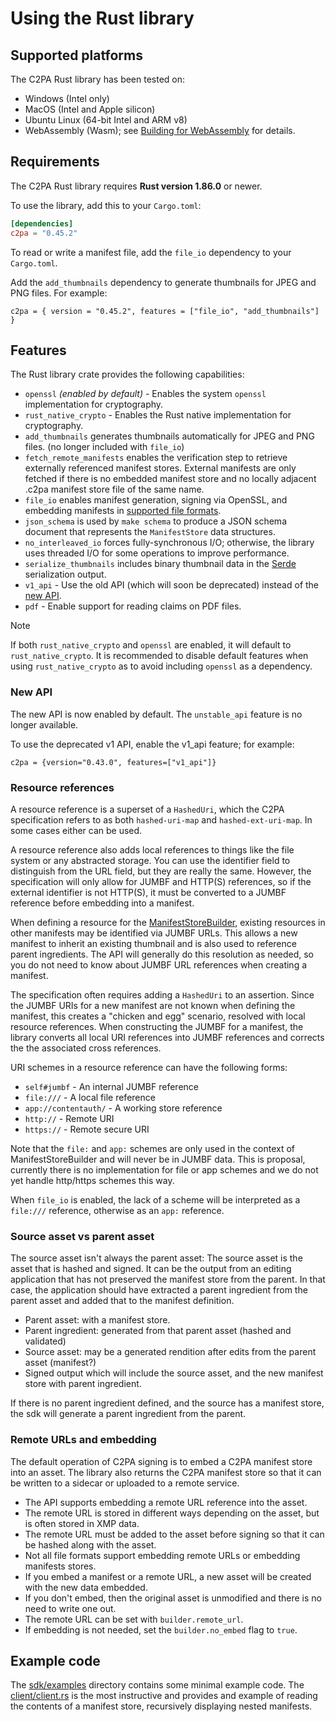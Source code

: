 # Using the Rust library

## Supported platforms

The C2PA Rust library has been tested on:

* Windows (Intel only)
* MacOS (Intel and Apple silicon)
* Ubuntu Linux (64-bit Intel and ARM v8)
* WebAssembly (Wasm); see [Building for WebAssembly](project-contributions.md#building-for-webassembly) for details.

## Requirements

The C2PA Rust library requires **Rust version 1.86.0** or newer.

To use the library, add this to your `Cargo.toml`:

```toml
[dependencies]
c2pa = "0.45.2"
```

To read or write a manifest file, add the `file_io` dependency to your `Cargo.toml`.

<!-- Check whether thumbnail generation has been removed -->

Add the `add_thumbnails` dependency to generate thumbnails for JPEG and PNG files. For example:

```
c2pa = { version = "0.45.2", features = ["file_io", "add_thumbnails"] }
```

## Features

The Rust library crate provides the following capabilities:

* `openssl` *(enabled by default)* - Enables the system `openssl` implementation for cryptography.
* `rust_native_crypto` - Enables the Rust native implementation for cryptography.
* `add_thumbnails` generates thumbnails automatically for JPEG and PNG files. (no longer included with `file_io`)
* `fetch_remote_manifests` enables the verification step to retrieve externally referenced manifest stores.  External manifests are only fetched if there is no embedded manifest store and no locally adjacent .c2pa manifest store file of the same name.
* `file_io` enables manifest generation, signing via OpenSSL, and embedding manifests in [supported file formats](supported-formats.md).
* `json_schema` is used by `make schema` to produce a JSON schema document that represents the `ManifestStore` data structures.
* `no_interleaved_io` forces fully-synchronous I/O; otherwise, the library uses threaded I/O for some operations to improve performance.
* `serialize_thumbnails` includes binary thumbnail data in the [Serde](https://serde.rs/) serialization output.
* `v1_api` - Use the old API (which will soon be deprecated) instead of the [new API](release-notes.md#new-api).
* `pdf` - Enable support for reading claims on PDF files.

> [!NOTE]
> If both `rust_native_crypto` and `openssl` are enabled, it will default to `rust_native_crypto`.
> It is recommended to disable default features when using `rust_native_crypto` as to avoid including `openssl` as a dependency.

### New API

The new API is now enabled by default. The `unstable_api` feature is no longer available.

To use the deprecated v1 API, enable the v1_api feature; for example:

```
c2pa = {version="0.43.0", features=["v1_api"]}
```

### Resource references

A resource reference is a superset of a `HashedUri`, which the C2PA specification refers to as both `hashed-uri-map` and  `hashed-ext-uri-map`. In some cases either can be used.

A resource reference also adds local references to things like the file system or any abstracted storage. You can use the identifier field to distinguish from the URL field, but they are really the same. However, the specification will only allow for JUMBF and HTTP(S) references, so if the external identifier is not HTTP(S), it must be converted to a JUMBF reference before embedding into a manifest.

When defining a resource for the [ManifestStoreBuilder](https://docs.rs/c2pa/latest/c2pa/struct.Builder.html), existing resources in other manifests may be identified via JUMBF URLs. This allows a new manifest to inherit an existing thumbnail and is also used to reference parent ingredients. The API will generally do this resolution as needed, so you do not need to know about JUMBF URL references when creating a manifest.

The specification often requires adding a `HashedUri` to an assertion. Since the JUMBF URIs for a new manifest are not known when defining the manifest, this creates a "chicken and egg" scenario, resolved with local resource references. When constructing the JUMBF for a manifest, the library converts all local URI references into JUMBF references and corrects the the associated cross references.

URI schemes in a resource reference can have the following forms:
- `self#jumbf` - An internal JUMBF reference
- `file:///` - A local file reference
- `app://contentauth/` - A working store reference
- `http://` - Remote URI
- `https://` - Remote secure URI

Note that the `file:` and `app:` schemes are only used in the context of ManifestStoreBuilder and will never be in JUMBF data. This is proposal, currently there is no implementation for file or app schemes and we do not yet handle http/https schemes this way.

<!-- Is the above still true? "This is proposal, currently there is no implementation" -->

When `file_io` is enabled, the lack of a scheme will be interpreted as a `file:///` reference, otherwise as an `app:` reference.

### Source asset vs parent asset

The source asset isn't always the parent asset: The source asset is the asset that is hashed and signed. It can be the output from an editing application that has not preserved the manifest store from the parent. In that case, the application should have extracted a parent ingredient from the parent asset and added that to the manifest definition.

- Parent asset: with a manifest store.
- Parent ingredient: generated from that parent asset (hashed and validated)
- Source asset: may be a generated rendition after edits from the parent asset (manifest?)
- Signed output which will include the source asset, and the new manifest store with parent ingredient.

If there is no parent ingredient defined, and the source has a manifest store, the sdk will generate a parent ingredient from the parent.

### Remote URLs and embedding

The default operation of C2PA signing is to embed a C2PA manifest store into an asset. The library also returns the C2PA manifest store so that it can be written to a sidecar or uploaded to a remote service.
- The API supports embedding a remote URL reference into the asset.
- The remote URL is stored in different ways depending on the asset, but is often stored in XMP data.
- The remote URL must be added to the asset before signing so that it can be hashed along with the asset.
- Not all file formats support embedding remote URLs or embedding manifests stores.
- If you embed a manifest or a remote URL, a new asset will be created with the new data embedded.
- If you don't embed, then the original asset is unmodified and there is no need to write one out.
- The remote URL can be set with `builder.remote_url`.
- If embedding is not needed, set the `builder.no_embed` flag to `true`.


## Example code

The [sdk/examples](https://github.com/contentauth/c2pa-rs/tree/main/sdk/examples) directory contains some minimal example code.  The [client/client.rs](https://github.com/contentauth/c2pa-rs/blob/main/sdk/examples/client/client.rs) is the most instructive and provides and example of reading the contents of a manifest store, recursively displaying nested manifests.
